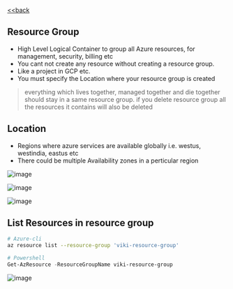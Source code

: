 [<<back](index.md)
## Resource Group

* High Level Logical Container to group all Azure resources, for management, security, billing etc 
* You cant not create any resource without creating a resource group.  
* Like a project in GCP etc.
* You must specify the Location where your resource group is created

> everything which lives together, managed together and die together should stay in a same resource group. if you delete resource group all the resources it contains will also be deleted

## Location

* Regions where azure services are available globally i.e. westus, westindia, eastus etc
* There could be multiple Availability zones in a perticular region

![image](https://user-images.githubusercontent.com/13016162/71368614-6bc84880-25ce-11ea-806f-f391dca812b3.png)

![image](https://user-images.githubusercontent.com/13016162/71369015-7df6b680-25cf-11ea-843f-742119f20bd4.png)

![image](https://user-images.githubusercontent.com/13016162/71369629-5b659d00-25d1-11ea-9168-adf29a4be25a.png)

## List Resources in resource group

```bash
# Azure-cli
az resource list --resource-group 'viki-resource-group'
```

```powershell
# Powershell
Get-AzResource -ResourceGroupName viki-resource-group
```

![image](https://user-images.githubusercontent.com/13016162/71370454-fbbcc100-25d3-11ea-8265-1dac5f586df5.png)
